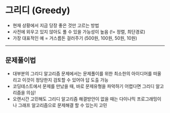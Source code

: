 # 그리디 (Greedy)

- 현재 상황에서 지금 당장 좋은 것만 고르는 방법
- 사전에 외우고 있지 않아도 풀 수 있을 가능성이 높음 (!= 정렬, 최단경로)
- 가장 대표적인 예 = 거스름돈 걸러주기 (500원, 100원, 50원, 10원)

---

## 문제풀이법

- 대부분의 그리디 알고리즘 문제에서는 문제풀이를 위한 최소한의 아이디어를 떠올리고 이것이 정당한지 검토할 수 있어야 답 도출 가능
- 코딩테스트에서 문제를 만났을 때, 바로 문제유형을 파악하기 어렵다면 그리디 알고리즘을 의심!
- 오랜시간 고민해도 그리디 알고리즘 해결방안이 없을 때는 다이나믹 프로그래밍이나 그래프 알고리즘으로 문제해결 할 수 있는지 고민 